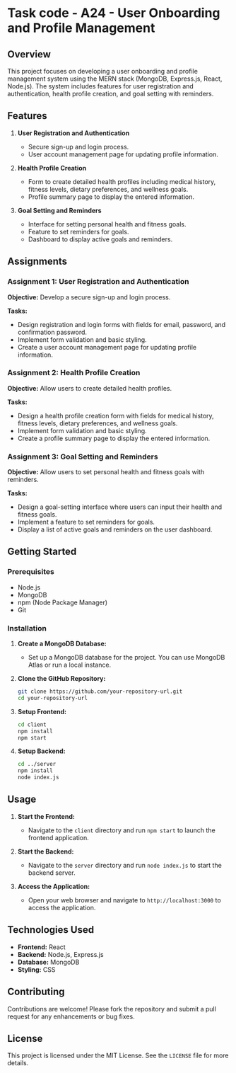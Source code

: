 # Task code - A24  - User Onboarding and Profile Management

## Overview

This project focuses on developing a user onboarding and profile management system using the MERN stack (MongoDB, Express.js, React, Node.js). The system includes features for user registration and authentication, health profile creation, and goal setting with reminders.

## Features

1. **User Registration and Authentication**
    - Secure sign-up and login process.
    - User account management page for updating profile information.

2. **Health Profile Creation**
    - Form to create detailed health profiles including medical history, fitness levels, dietary preferences, and wellness goals.
    - Profile summary page to display the entered information.

3. **Goal Setting and Reminders**
    - Interface for setting personal health and fitness goals.
    - Feature to set reminders for goals.
    - Dashboard to display active goals and reminders.

## Assignments

### Assignment 1: User Registration and Authentication

**Objective:** Develop a secure sign-up and login process.

**Tasks:**
- Design registration and login forms with fields for email, password, and confirmation password.
- Implement form validation and basic styling.
- Create a user account management page for updating profile information.

### Assignment 2: Health Profile Creation

**Objective:** Allow users to create detailed health profiles.

**Tasks:**
- Design a health profile creation form with fields for medical history, fitness levels, dietary preferences, and wellness goals.
- Implement form validation and basic styling.
- Create a profile summary page to display the entered information.

### Assignment 3: Goal Setting and Reminders

**Objective:** Allow users to set personal health and fitness goals with reminders.

**Tasks:**
- Design a goal-setting interface where users can input their health and fitness goals.
- Implement a feature to set reminders for goals.
- Display a list of active goals and reminders on the user dashboard.

## Getting Started

### Prerequisites

- Node.js
- MongoDB
- npm (Node Package Manager)
- Git

### Installation

1. **Create a MongoDB Database:**
    - Set up a MongoDB database for the project. You can use MongoDB Atlas or run a local instance.

2. **Clone the GitHub Repository:**
    ```sh
    git clone https://github.com/your-repository-url.git
    cd your-repository-url
    ```

3. **Setup Frontend:**
    ```sh
    cd client
    npm install
    npm start
    ```

4. **Setup Backend:**
    ```sh
    cd ../server
    npm install
    node index.js
    ```


## Usage

1. **Start the Frontend:**
    - Navigate to the `client` directory and run `npm start` to launch the frontend application.

2. **Start the Backend:**
    - Navigate to the `server` directory and run `node index.js` to start the backend server.

3. **Access the Application:**
    - Open your web browser and navigate to `http://localhost:3000` to access the application.

## Technologies Used

- **Frontend:** React
- **Backend:** Node.js, Express.js
- **Database:** MongoDB
- **Styling:** CSS

## Contributing

Contributions are welcome! Please fork the repository and submit a pull request for any enhancements or bug fixes.

## License

This project is licensed under the MIT License. See the `LICENSE` file for more details.


